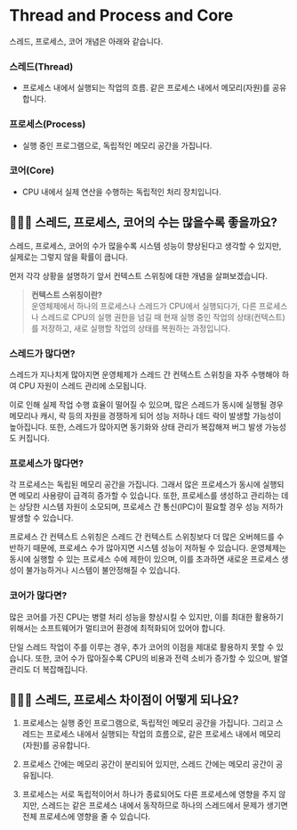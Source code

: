 # Thread and Process and Core

스레드, 프로세스, 코어 개념은 아래와 같습니다.

### 스레드(Thread)
- 프로세스 내에서 실행되는 작업의 흐름. 같은 프로세스 내에서 메모리(자원)를 공유합니다.

### 프로세스(Process)
- 실행 중인 프로그램으로, 독립적인 메모리 공간을 가집니다.

### 코어(Core)
- CPU 내에서 실제 연산을 수행하는 독립적인 처리 장치입니다.

## 🤷🏻‍♂️ 스레드, 프로세스, 코어의 수는 많을수록 좋을까요?
스레드, 프로세스, 코어의 수가 많을수록 시스템 성능이 향상된다고 생각할 수 있지만, 실제로는 그렇지 않을 확률이 큽니다.

먼저 각각 상황을 설명하기 앞서 컨텍스트 스위칭에 대한 개념을 살펴보겠습니다.

>**컨텍스트 스위칭이란?**<br>
>운영체제에서 하나의 프로세스나 스레드가 CPU에서 실행되다가, 다른 프로세스나 스레드로 CPU의 실행 권한을 넘길 때 현재 실행 중인 작업의 상태(컨텍스트)를 저장하고, 새로 실행할 작업의 상태를 복원하는 과정입니다.

### 스레드가 많다면?
스레드가 지나치게 많아지면 운영체제가 스레드 간 컨텍스트 스위칭을 자주 수행해야 하여 CPU 자원이 스레드 관리에 소모됩니다. 

이로 인해 실제 작업 수행 효율이 떨어질 수 있으며, 많은 스레드가 동시에 실행될 경우 메모리나 캐시, 락 등의 자원을 경쟁하게 되어 성능 저하나 데드 락이 발생할 가능성이 높아집니다. 또한, 스레드가 많아지면 동기화와 상태 관리가 복잡해져 버그 발생 가능성도 커집니다.

### 프로세스가 많다면?
각 프로세스는 독립된 메모리 공간을 가집니다. 그래서 많은 프로세스가 동시에 실행되면 메모리 사용량이 급격히 증가할 수 있습니다. 또한, 프로세스를 생성하고 관리하는 데는 상당한 시스템 자원이 소모되며, 프로세스 간 통신(IPC)이 필요할 경우 성능 저하가 발생할 수 있습니다. 

프로세스 간 컨텍스트 스위칭은 스레드 간 컨텍스트 스위칭보다 더 많은 오버헤드를 수반하기 때문에, 프로세스 수가 많아지면 시스템 성능이 저하될 수 있습니다. 운영체제는 동시에 실행할 수 있는 프로세스 수에 제한이 있으며, 이를 초과하면 새로운 프로세스 생성이 불가능하거나 시스템이 불안정해질 수 있습니다.

### 코어가 많다면?
많은 코어를 가진 CPU는 병렬 처리 성능을 향상시킬 수 있지만, 이를 최대한 활용하기 위해서는 소프트웨어가 멀티코어 환경에 최적화되어 있어야 합니다. 

 단일 스레드 작업이 주를 이루는 경우, 추가 코어의 이점을 제대로 활용하지 못할 수 있습니다. 또한, 코어 수가 많아질수록 CPU의 비용과 전력 소비가 증가할 수 있으며, 발열 관리도 더 복잡해집니다.

## 🤷🏻‍♂️ 스레드, 프로세스 차이점이 어떻게 되나요?

1. 프로세스는 실행 중인 프로그램으로, 독립적인 메모리 공간을 가집니다. 그리고 스레드는 프로세스 내에서 실행되는 작업의 흐름으로, 같은 프로세스 내에서 메모리(자원)를 공유합니다.

2. 프로세스 간에는 메모리 공간이 분리되어 있지만, 스레드 간에는 메모리 공간이 공유됩니다.

3. 프로세스는 서로 독립적이어서 하나가 종료되어도 다른 프로세스에 영향을 주지 않지만, 스레드는 같은 프로세스 내에서 동작하므로 하나의 스레드에서 문제가 생기면 전체 프로세스에 영향을 줄 수 있습니다.